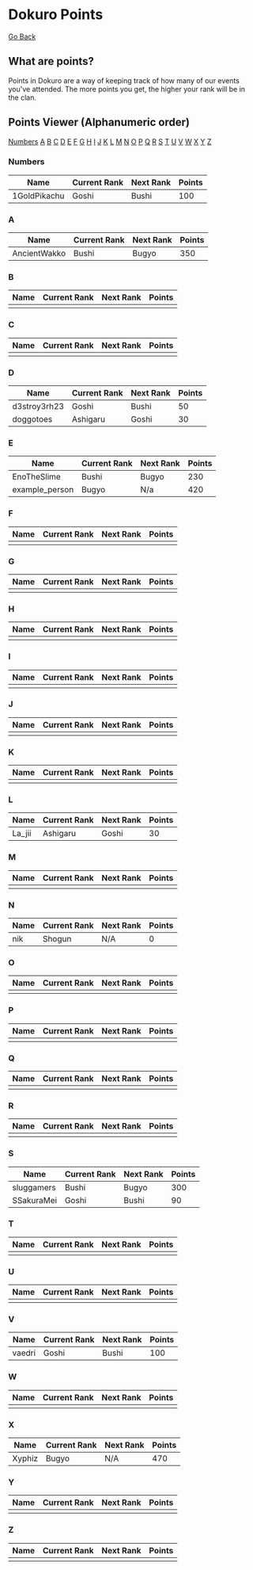 # Dokuro Points

[Go Back](index.md)

## What are points?

Points in Dokuro are a way of keeping track of how many of our events you've attended. The more points you get, the higher your rank will be in the clan. 

## Points Viewer (Alphanumeric order)

[Numbers](#numbers)
[A](#a)
[B](#b)
[C](#c)
[D](#d)
[E](#e)
[F](#f)
[G](#g)
[H](#h)
[I](#i)
[J](#j)
[K](#k)
[L](#l)
[M](#m)
[N](#n)
[O](#o)
[P](#p)
[Q](#q)
[R](#r)
[S](#s)
[T](#t)
[U](#u)
[V](#v)
[W](#w)
[X](#x)
[Y](#y)
[Z](#z)

### Numbers

| Name | Current Rank | Next Rank | Points |
|-|-|-|-|
| 1GoldPikachu | Goshi | Bushi | 100 |

### A

| Name | Current Rank | Next Rank | Points |
|-|-|-|-|
| AncientWakko | Bushi | Bugyo | 350 |

### B

| Name | Current Rank | Next Rank | Points |
|-|-|-|-|
| | | | |

### C

| Name | Current Rank | Next Rank | Points |
|-|-|-|-|
| | | | |

### D

| Name | Current Rank | Next Rank | Points |
|-|-|-|-|
| d3stroy3rh23 | Goshi | Bushi | 50 |
| doggotoes | Ashigaru | Goshi | 30 |

### E

| Name | Current Rank | Next Rank | Points |
|-|-|-|-|
| EnoTheSlime | Bushi | Bugyo | 230 |
| example_person | Bugyo | N/a | 420 |

### F

| Name | Current Rank | Next Rank | Points |
|-|-|-|-|
| | | | |

### G

| Name | Current Rank | Next Rank | Points |
|-|-|-|-|
| | | | |

### H

| Name | Current Rank | Next Rank | Points |
|-|-|-|-|
| | | | |

### I

| Name | Current Rank | Next Rank | Points |
|-|-|-|-|
| | | | |

### J

| Name | Current Rank | Next Rank | Points |
|-|-|-|-|
| | | | |

### K

| Name | Current Rank | Next Rank | Points |
|-|-|-|-|
| | | | |

### L

| Name | Current Rank | Next Rank | Points |
|-|-|-|-|
| La_jii | Ashigaru | Goshi | 30 |

### M

| Name | Current Rank | Next Rank | Points |
|-|-|-|-|
| | | | |

### N

| Name | Current Rank | Next Rank | Points |
|-|-|-|-|
| nik | Shogun | N/A | 0 |

### O

| Name | Current Rank | Next Rank | Points |
|-|-|-|-|
| | | | |

### P

| Name | Current Rank | Next Rank | Points |
|-|-|-|-|
| | | | |

### Q

| Name | Current Rank | Next Rank | Points |
|-|-|-|-|
| | | | |

### R

| Name | Current Rank | Next Rank | Points |
|-|-|-|-|
| | | | |

### S

| Name | Current Rank | Next Rank | Points |
|-|-|-|-|
| sluggamers | Bushi | Bugyo | 300 |
| SSakuraMei | Goshi | Bushi | 90 |

### T

| Name | Current Rank | Next Rank | Points |
|-|-|-|-|
| | | | |

### U

| Name | Current Rank | Next Rank | Points |
|-|-|-|-|
| | | | |

### V

| Name | Current Rank | Next Rank | Points |
|-|-|-|-|
| vaedri | Goshi | Bushi | 100 |

### W

| Name | Current Rank | Next Rank | Points |
|-|-|-|-|
| | | | |

### X

| Name | Current Rank | Next Rank | Points |
|-|-|-|-|
| Xyphiz | Bugyo | N/A | 470

### Y

| Name | Current Rank | Next Rank | Points |
|-|-|-|-|
| | | | |

### Z

| Name | Current Rank | Next Rank | Points |
|-|-|-|-|
| | | | |

